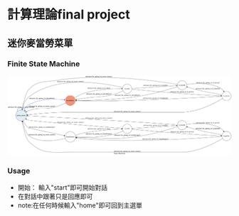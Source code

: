 # 計算理論final project
## 迷你麥當勞菜單

### Finite State Machine
![fsm](./img/fsm.png)

### Usage
- 開始： 輸入"start"即可開始對話
- 在對話中跟著只是回應即可
- note:在任何時候輸入"home"即可回到主選單